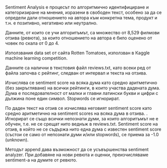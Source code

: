 Sentiment Analysis е процесът по алгоритмично идентифициране и категоризиране на мнения, изразени в свободен текст, особено за да се определи дали отношението на автора към конкретна тема, продукт и т.н. е позитивно, негативно или неутрално.

Данните, от които се учи алгоритъмът, са множество от 8,529 филмови отзива (ревюта), за които отношението на автора е било оценено от човек по скала от 0 до 4.

Използвания data set от сайта Rotten Tomatoes, използван в Кaggle machine learning competition.

Данните са налични в текстовия файл reviews.txt, като всеки ред от файла започва с рейтинг, следван от интервал и текста на отзива.

Изчислява се sentiment score на всяка дума като средно аритметично (без закръгляване) на всички рейтинги, в които участва дадената дума. Дума е последователност от малки и главни латински букви и цифри с дължина поне един символ. Stopwords се игнорират.

По даден текст на отзив се изчислява неговият sentiment score като средно аритметично на sentiment scores на всяка дума в отзива. . Игнорират се също всички непознати думи, за които алгоритъмът не е обучен, т.е. не се срещат нито веднъж в reviews.txt. Sentiment score на отзив, в който не се съдържа нито една дума с известен sentiment score (състои се само от непознати думи и/или stopwords), се приема за -1.0 (unknown).

Методът append дава възможност да се усъвършенства sentiment analyzer. При добавяне на нови ревюта и оценки, преизчисляваме sentiment-a на думите от ревюто.

